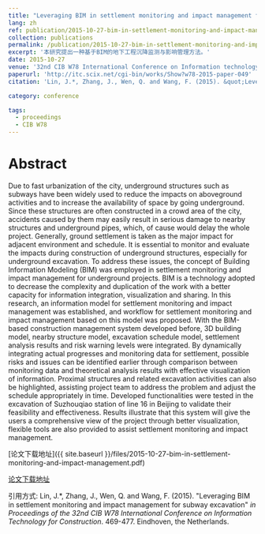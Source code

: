 ```yaml
---
title: "Leveraging BIM in settlement monitoring and impact management for subway excavation"
lang: zh
ref: publication/2015-10-27-bim-in-settlement-monitoring-and-impact-management
collection: publications
permalink: /publication/2015-10-27-bim-in-settlement-monitoring-and-impact-management
excerpt: '本研究提出一种基于BIM的地下工程沉降监测与影响管理方法。'
date: 2015-10-27
venue: '32nd CIB W78 International Conference on Information technology for Construction'
paperurl: 'http://itc.scix.net/cgi-bin/works/Show?w78-2015-paper-049'
citation: 'Lin, J.*, Zhang, J., Wen, Q. and Wang, F. (2015). &quot;Leveraging BIM in settlement monitoring and impact management for subway excavation&quot; <i>in Proceedings of the 32nd CIB W78 International Conference on Information Technology for Construction</i>. 469-477. Eindhoven, the Netherlands.'

category: conference

tags: 
  - proceedings
  - CIB W78
---
```



Abstract
====

Due to fast urbanization of the city, underground structures such as subways have been widely used to reduce the impacts on aboveground activities and to increase the availability of space by going underground. Since these structures are often constructed in a crowd area of the city, accidents caused by them may easily result in serious damage to nearby structures and underground pipes, which, of cause would delay the whole project. Generally, ground settlement is taken as the major impact for adjacent environment and schedule. It is essential to monitor and evaluate the impacts during construction of underground structures, especially for underground excavation. To address these issues, the concept of Building Information Modeling (BIM) was employed in settlement monitoring and impact management for underground projects. BIM is a technology adopted to decrease the complexity and duplication of the work with a better capacity for information integration, visualization and sharing. In this research, an information model for settlement monitoring and impact management was established, and workflow for settlement monitoring and impact management based on this model was proposed. With the BIM-based construction management system developed before, 3D building model, nearby structure model, excavation schedule model, settlement analysis results and risk warning levels were integrated. By dynamically integrating actual progresses and monitoring data for settlement, possible risks and issues can be identified earlier through comparison between monitoring data and theoretical analysis results with effective visualization of information. Proximal structures and related excavation activities can also be highlighted, assisting project team to address the problem and adjust the schedule appropriately in time. Developed functionalities were tested in the excavation of Suzhouqiao station of line 16 in Beijing to validate their feasibility and effectiveness. Results illustrate that this system will give the users a comprehensive view of the project through better visualization, flexible tools are also provided to assist settlement monitoring and impact management.  

[论文下载地址]({{ site.baseurl }}/files/2015-10-27-bim-in-settlement-monitoring-and-impact-management.pdf)

[论文下载地址](http://itc.scix.net/cgi-bin/works/Show?w78-2015-paper-049)

引用方式: Lin, J.*, Zhang, J., Wen, Q. and Wang, F. (2015). &quot;Leveraging BIM in settlement monitoring and impact management for subway excavation&quot; <i>in Proceedings of the 32nd CIB W78 International Conference on Information Technology for Construction</i>. 469-477. Eindhoven, the Netherlands.